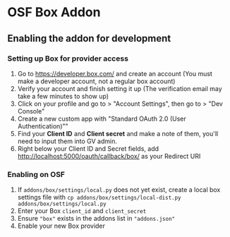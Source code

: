 # OSF Box Addon

## Enabling the addon for development

### Setting up Box for provider access
1. Go to https://developer.box.com/ and create an account (You must make a developer account, not a regular box account)
2. Verify your account and finish setting it up (The verification email may take a few minutes to show up)
3. Click on your profile and go to  > "Account Settings", then go to > "Dev Console"
4. Create a new custom app with "Standard OAuth 2.0 (User Authentication)""
5. Find your **Client ID** and **Client secret** and make a note of them, you'll need to input them into GV admin.
6. Right below your Client ID and Secret fields, add <http://localhost:5000/oauth/callback/box/> as  your Redirect URI


### Enabling on OSF
1. If `addons/box/settings/local.py` does not yet exist, create a local box settings file with `cp addons/box/settings/local-dist.py addons/box/settings/local.py`
2. Enter your Box `client_id` and `client_secret` 
3. Ensure `"box"` exists in the addons list in `"addons.json"`
4. Enable your new Box provider
